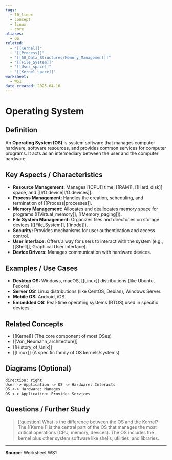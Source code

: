 ```yaml
---
tags:
  - 10_linux
  - concept
  - linux
  - core
aliases:
  - OS
related:
  - "[[Kernel]]"
  - "[[Process]]"
  - "[[50_Data_Structures/Memory_Management]]"
  - "[[File_System]]"
  - "[[User_space]]"
  - "[[Kernel_space]]"
worksheet:
  - WS1
date_created: 2025-04-10
---
```

# Operating System

## Definition

An **Operating System (OS)** is system software that manages computer hardware, software resources, and provides common services for computer programs. It acts as an intermediary between the user and the computer hardware.

## Key Aspects / Characteristics

- **Resource Management:** Manages [[CPU]] time, [[RAM]], [[Hard_disk]] space, and [[I/O device|I/O devices]].
- **Process Management:** Handles the creation, scheduling, and termination of [[Process|processes]].
- **Memory Management:** Allocates and deallocates memory space for programs ([[Virtual_memory]], [[Memory_paging]]).
- **File System Management:** Organizes files and directories on storage devices ([[File_System]], [[inode]]).
- **Security:** Provides mechanisms for user authentication and access control.
- **User Interface:** Offers a way for users to interact with the system (e.g., [[Shell]], Graphical User Interface).
- **Device Drivers:** Manages communication with hardware devices.

## Examples / Use Cases

- **Desktop OS:** Windows, macOS, [[Linux]] distributions (like Ubuntu, Fedora).
- **Server OS:** Linux distributions (like CentOS, Debian), Windows Server.
- **Mobile OS:** Android, iOS.
- **Embedded OS:** Real-time operating systems (RTOS) used in specific devices.

## Related Concepts
- [[Kernel]] (The core component of most OSes)
- [[Von_Neumann_architecture]]
- [[History_of_Unix]]
- [[Linux]] (A specific family of OS kernels/systems)

## Diagrams (Optional)

```d2
direction: right
User -> Application -> OS -> Hardware: Interacts
OS <-> Hardware: Manages
OS <-> Application: Provides Services
```

## Questions / Further Study

> [!question] What is the difference between the OS and the Kernel?  
> The [[Kernel]] is the central part of the OS that manages the most critical operations (CPU, memory, devices). The OS includes the kernel plus other system software like shells, utilities, and libraries.

---

**Source:** Worksheet WS1